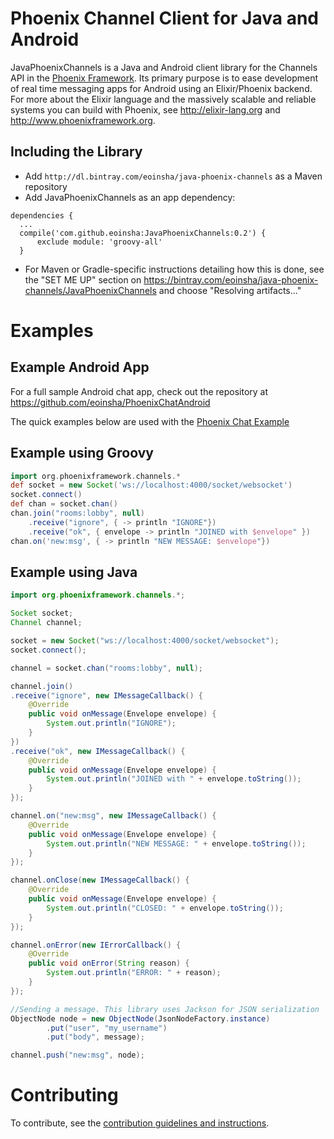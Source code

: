 # Phoenix Channel Client for Java and Android

JavaPhoenixChannels is a Java and Android client library for the Channels API in the [Phoenix Framework](http://www.phoenixframework.org/). Its primary purpose is to ease development of real time messaging apps for Android using an Elixir/Phoenix backend. For more about the Elixir language and the massively scalable and reliable systems you can build with Phoenix, see http://elixir-lang.org and http://www.phoenixframework.org.

## Including the Library

- Add `http://dl.bintray.com/eoinsha/java-phoenix-channels` as a Maven repository
- Add JavaPhoenixChannels as an app dependency:
```
dependencies {
  ...
  compile('com.github.eoinsha:JavaPhoenixChannels:0.2') {
      exclude module: 'groovy-all'
  }
```
- For Maven or Gradle-specific instructions detailing how this is done, see the "SET ME UP" section on https://bintray.com/eoinsha/java-phoenix-channels/JavaPhoenixChannels and choose "Resolving artifacts..."

# Examples

## Example Android App

For a full sample Android chat app, check out the repository at https://github.com/eoinsha/PhoenixChatAndroid

The quick examples below are used with the [Phoenix Chat Example](https://github.com/chrismccord/phoenix_chat_example)

## Example using Groovy
```groovy
import org.phoenixframework.channels.*
def socket = new Socket('ws://localhost:4000/socket/websocket')
socket.connect()
def chan = socket.chan()
chan.join("rooms:lobby", null)
    .receive("ignore", { -> println "IGNORE"})
    .receive("ok", { envelope -> println "JOINED with $envelope" })
chan.on('new:msg', { -> println "NEW MESSAGE: $envelope"})

```

## Example using Java
```java
import org.phoenixframework.channels.*;

Socket socket;
Channel channel;

socket = new Socket("ws://localhost:4000/socket/websocket");
socket.connect();

channel = socket.chan("rooms:lobby", null);

channel.join()
.receive("ignore", new IMessageCallback() {
    @Override
    public void onMessage(Envelope envelope) {
        System.out.println("IGNORE");
    }
})
.receive("ok", new IMessageCallback() {
    @Override
    public void onMessage(Envelope envelope) {
        System.out.println("JOINED with " + envelope.toString());
    }
});

channel.on("new:msg", new IMessageCallback() {
    @Override
    public void onMessage(Envelope envelope) {
        System.out.println("NEW MESSAGE: " + envelope.toString());
    }
});

channel.onClose(new IMessageCallback() {
    @Override
    public void onMessage(Envelope envelope) {
        System.out.println("CLOSED: " + envelope.toString());
    }
});

channel.onError(new IErrorCallback() {
    @Override
    public void onError(String reason) {
        System.out.println("ERROR: " + reason);
    }
});

//Sending a message. This library uses Jackson for JSON serialization
ObjectNode node = new ObjectNode(JsonNodeFactory.instance)
        .put("user", "my_username")
        .put("body", message);

channel.push("new:msg", node);
```

# Contributing

To contribute, see the [contribution guidelines and instructions](./CONTRIBUTING.md).
